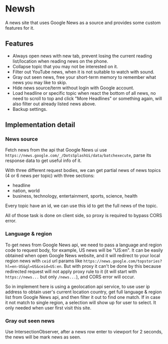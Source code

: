 # Newsh

A news site that uses Google News as a source and provides some custom features for it.

## Features

- Always open news with new tab, prevent losing the current reading list/location when reading news on the phone.
- Collapse topic that you may not be interested on it.
- Filter out YouTube news, when it is not suitable to watch with sound.
- Gray out seen news, free your short-term memory to remember what news you may like to skip.
- Hide news source/term without login with Google account.
- Load headline or specific topic when react the bottom of all news, no need to scroll to top and click "More Headlines" or something again, will also filter out already listed news above.
- Backup settings.



## Implementation detail

### News source

Fetch news from the api that Google News ui use `https://news.google.com/_/DotsSplashUi/data/batchexecute`, parse its response data to get useful info of it.

With three different request bodies, we can get partial news of news topics (4 or 6 news per topic) with three sections: 

- headline
- nation, world
- business, technology, entertainment, sports, science, health

Every topic have an id, we can use this id to get the full news of the topic.

All of those task is done on client side, so proxy is required to bypass CORS error.

### Language & region

To get news from Google News api, we need to pass a language and region code to request body, for example, US news will be "US:en". It can be easily obtained when open Google News website, and it will redirect to your local region news with `ceid` url params like `https://news.google.com/topstories?hl=en-US&gl=US&ceid=US:en`. But with proxy it can't be done by this because redirected request will not apply proxy rule to it (it will start with `https://news...` but only `/news...`), and CORS error will occur.

So in implement here is using a geolocation api service, to use user ip address to obtain user's current location country, get full language & region list from Google News api, and then filter it out to find one match. If in case it not match to single region, a selection will show up for user to select. It only needed when user first visit this site.

### Gray out seen news

Use IntersectionObserver, after a news row enter to viewport for 2 seconds, the news will be mark news as seen.
